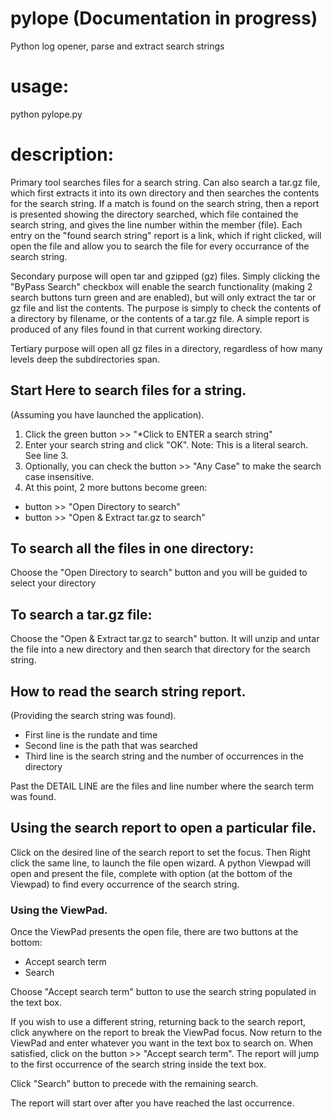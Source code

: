 # pylope (Documentation in progress)
Python log opener, parse and extract search strings

# usage: 
python pylope.py

# description: 
Primary tool searches files for a search string. Can also search a tar.gz file, which first extracts it into its own directory and then searches the contents for the search string. If a match is found on the search string, then a report is presented showing the directory searched, which file contained the search string, and gives the line number within the member (file). Each entry on the "found search string" report is a link, which if right clicked, will open the file and allow you to search the file for every occurrance of the search string.

Secondary purpose will open tar and gzipped (gz) files. Simply clicking the "ByPass Search" checkbox will enable the search functionality (making 2 search buttons turn green and are enabled), but will only extract the tar or gz file and list the contents. The purpose is simply to check the contents of a directory by filename, or the contents of a tar.gz file. A simple report is produced of any files found in that current working directory.

Tertiary purpose will open all gz files in a directory, regardless of how many levels deep the subdirectories span.

## Start Here to search files for a string.
(Assuming you have launched the application).
1. Click the green button >> "*Click to ENTER a search string"
2. Enter your search string and click "OK". Note: This is a literal search. See line 3.
3. Optionally, you can check the button >> "Any Case" to make the search case insensitive.
4. At this point, 2 more buttons become green:
<ul>
<li>button >> "Open Directory to search"</li>
<li>button >> "Open & Extract tar.gz to search"</li>
</ul>

## To search all the files in one directory:
Choose the "Open Directory to search" button and you will be guided to select your directory

## To search a tar.gz file:
Choose the "Open & Extract tar.gz to search" button. It will unzip and untar the file into a new directory and then search that directory for the search string.

## How to read the search string report.
(Providing the search string was found).
<ul>
<li>First line is the rundate and time</li>
<li>Second line is the path that was searched</li>
<li>Third line is the search string and the number of occurrences in the directory</li>
</ul>

Past the DETAIL LINE are the files and line number where the search term was found.

## Using the search report to open a particular file.
Click on the desired line of the search report to set the focus. Then Right click the same line, to launch the file open wizard. A python Viewpad will open and present the file, complete with option (at the bottom of the Viewpad) to find every occurrence of the search string.

### Using the ViewPad.
Once the ViewPad presents the open file, there are two buttons at the bottom:
<ul>
<li>Accept search term</li>
<li>Search</li>
</ul>
<p>Choose "Accept search term" button to use the search string populated in the text box. </p>
If you wish to use a different string, returning back to the search report, click anywhere on the report to break the ViewPad focus. Now return to the ViewPad and enter whatever you want in the text box to search on. When satisfied, click on the button >> "Accept search term". The report will jump to the first occurrence of the search string inside the text box.
<p></p>
<p>Click "Search" button to precede with the remaining search.</p> 
The report will start over after you have reached the last occurrence.

